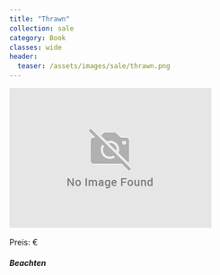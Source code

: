 ```yaml
---
title: "Thrawn"
collection: sale
category: Book
classes: wide
header: 
  teaser: /assets/images/sale/thrawn.png
---
```




<img src="/assets/images/sale/thrawn.png" alt="Thrawn">

Preis: €

##### Beachten
